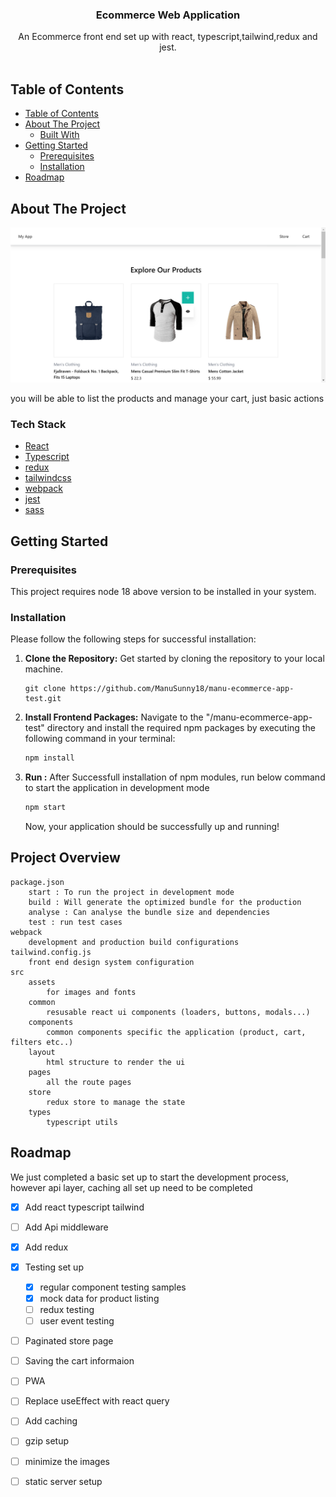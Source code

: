 
<h3 align="center"> Ecommerce Web Application</h3>
<p align="center">
    An Ecommerce front end set up with react, typescript,tailwind,redux and jest.
<br/>
<br/> 


## Table of Contents

- [Table of Contents](#table-of-contents)
- [About The Project](#about-the-project)
  - [Built With](#built-with)
- [Getting Started](#getting-started)
  - [Prerequisites](#prerequisites)
  - [Installation](#installation)
- [Roadmap](#roadmap)

## About The Project

![Screenshot](preview/store.jpg)

you will be able to list the products and  manage your cart, just basic actions

### Tech Stack
- [React](https://react.dev/)
- [Typescript](https://www.typescriptlang.org/)
- [redux](https://redux.js.org/)
- [tailwindcss](https://tailwindcss.com/)
- [webpack](https://webpack.js.org/)
- [jest](https://jestjs.io/)
- [sass](https://sass-lang.com/)

## Getting Started

### Prerequisites

This project requires node 18 above version to be installed in your system. 

### Installation

Please follow the following steps for successful installation:

1. **Clone the Repository:** Get started by cloning the repository to your local machine.

   ```
   git clone https://github.com/ManuSunny18/manu-ecommerce-app-test.git
   ```

2. **Install Frontend Packages:** Navigate to the &quot;/manu-ecommerce-app-test&quot; directory and install the required npm packages by executing the following command in your terminal:

   ```sh
   npm install
   ```

3. **Run :** After Successfull installation of npm modules, run below command to start the application in development mode
   ```sh
   npm start
   ```

   Now, your application should be successfully up and running!

## Project Overview
    package.json
        start : To run the project in development mode
        build : Will generate the optimized bundle for the production
        analyse : Can analyse the bundle size and dependencies 
        test : run test cases
    webpack
        development and production build configurations
    tailwind.config.js
        front end design system configuration
    src
        assets
            for images and fonts
        common
            resusable react ui components (loaders, buttons, modals...)
        components
            common components specific the application (product, cart, filters etc..)
        layout
            html structure to render the ui
        pages
            all the route pages
        store
            redux store to manage the state
        types
            typescript utils

## Roadmap

We just completed a basic set up to start the development process, however api layer, caching all set up need to be completed

- [x] Add react typescript tailwind
- [ ] Add Api middleware
- [x] Add redux 
- [x] Testing set up
  - [x] regular component testing samples
  - [x] mock data for product listing
  - [ ] redux testing
  - [ ] user event testing
- [ ] Paginated store page
- [ ] Saving the cart informaion
- [ ] PWA
- [ ] Replace useEffect with react query
- [ ] Add caching
- [ ] gzip setup
- [ ] minimize the images
- [ ] static server setup

